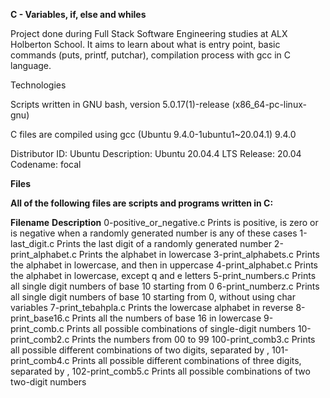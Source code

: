 __C - Variables, if, else and whiles__

Project done during Full Stack Software Engineering studies at ALX Holberton School. It aims to learn about what is entry point, basic commands (puts, printf, putchar), compilation process with gcc in C language.

Technologies

Scripts written in GNU bash, version 5.0.17(1)-release (x86_64-pc-linux-gnu)

C files are compiled using gcc (Ubuntu 9.4.0-1ubuntu1~20.04.1) 9.4.0

Distributor ID: Ubuntu Description: Ubuntu 20.04.4 LTS Release: 20.04 Codename: focal

__Files__

**All of the following files are scripts and programs written in C:**

__Filename__	                __Description__
0-positive_or_negative.c	    Prints is positive, is zero or is negative when a randomly generated number is any of these cases
1-last_digit.c	              Prints the last digit of a randomly generated number
2-print_alphabet.c          	Prints the alphabet in lowercase
3-print_alphabets.c	          Prints the alphabet in lowercase, and then in uppercase
4-print_alphabet.c	          Prints the alphabet in lowercase, except q and e letters
5-print_numbers.c           	Prints all single digit numbers of base 10 starting from 0
6-print_numberz.c	            Prints all single digit numbers of base 10 starting from 0, without using char variables
7-print_tebahpla.c	          Prints the lowercase alphabet in reverse
8-print_base16.c	            Prints all the numbers of base 16 in lowercase
9-print_comb.c	              Prints all possible combinations of single-digit numbers
10-print_comb2.c	            Prints the numbers from 00 to 99
100-print_comb3.c	            Prints all possible different combinations of two digits, separated by ,
101-print_comb4.c	            Prints all possible different combinations of three digits, separated by ,
102-print_comb5.c            	Prints all possible combinations of two two-digit numbers
